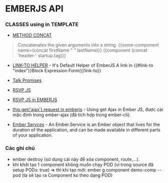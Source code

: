 # EMBERJS API

### CLASSES using in TEMPLATE
* [METHOD CONCAT](https://emberjs.com/api/classes/Ember.Templates.helpers.html#method_concat)
> Concatenates the given arguments into a string.
{{some-component name=(concat firstName " " lastName)}}
{{component (concat 'header-' startup.tag)}}

* [LINK-TO HELPER](https://guides.emberjs.com/v2.9.0/templates/links/) - It's Default Helper of EmberJS
A link in {{#link-to "index"}}Block Expression Form{{/link-to}}

* [Talk Promises](http://bantic.github.io/talks-promises/#/12)

* [RSVP JS](https://github.com/nvminhtu/rsvp.js)

* [RSVP JS in EMBERJS](https://www.emberjs.com/api/classes/RSVP.html)

* [this.get('ajax').request in emberjs](https://github.com/ember-cli/ember-ajax) - Using get Ajax in Ember JS, được cài mặc định trong ember-ajax (đã tích hợp trong ember-cli).

* [Ember Servces](https://guides.emberjs.com/v2.12.0/applications/services/) - An Ember.Service is an Ember object that lives for the duration of the application, and can be made available in different parts of your application.

### Các ghi chú
* ember destroy (sử dụng cái này để xóa component, route,...).
* khi khởi tạo 1 component không muốn chạy POD (vì trong source đã setup PODs: true) => thì khi tạo mới:
ember g component demo-comp --pod (ta sẽ tạo ra Component ko theo dạng POD)

